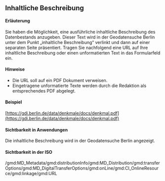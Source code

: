 ## Inhaltliche Beschreibung

#### Erläuterung
Sie haben die Möglichkeit, eine ausführliche inhaltliche Beschreibung des Datenbestands anzugeben. Dieser Text wird in der Geodatensuche Berlin unter dem Punkt „inhaltliche Beschreibung“ verlinkt und dann auf einer separaten Seite präsentiert. Tragen Sie nachfolgend eine URL auf Ihre inhaltliche Beschreibung oder einen unformatierten Text in das Formularfeld ein.

#### Hinweise
* Die URL soll auf ein PDF Dokument verweisen.
* Eingetragene unformatierte Texte werden durch die Redaktion als entsprechendes PDF abgelegt.

#### Beispiel
[https://gdi.berlin.de/data/denkmale/docs/denkmal.pdf](https://gdi.berlin.de/data/denkmale/docs/denkmal.pdf)

#### Sichtbarkeit in Anwendungen
Die inhaltliche Beschreibung wird in der Geodatensuche Berlin angezeigt.

#### Sichtbarkeit in der ISO
/gmd:MD_Metadata/gmd:distributionInfo/gmd:MD_Distribution/gmd:transferOptions/gmd:MD_DigitalTransferOptions/gmd:onLine/gmd:CI_OnlineResource/gmd:linkage/gmd:URL
